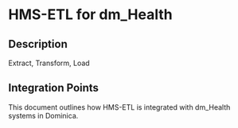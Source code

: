 # HMS-ETL for dm_Health

## Description

Extract, Transform, Load

## Integration Points

This document outlines how HMS-ETL is integrated with dm_Health systems in Dominica.
